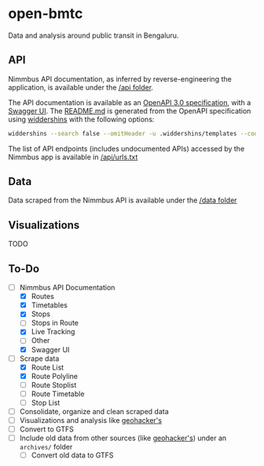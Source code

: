 # open-bmtc

Data and analysis around public transit in Bengaluru.

## API

Nimmbus API documentation, as inferred by reverse-engineering the application, is available under the [/api folder](/api).

The API documentation is available as an [OpenAPI 3.0 specification](/api/nimmbus.yaml), with a [Swagger UI](https://nimmbus.netlify.app). The [README.md](/api/README.md) is generated from the OpenAPI specification using [widdershins](https://github.com/Mermade/widdershins) with the following options:

```sh
widdershins --search false --omitHeader -u .widdershins/templates --code --summary nimmbus.yaml -o README.md
```

The list of API endpoints (includes undocumented APIs) accessed by the Nimmbus app is available in [/api/urls.txt](/api/urls.txt)

## Data

Data scraped from the Nimmbus API is available under the [/data folder](/data)

## Visualizations

TODO

## To-Do

- [ ] Nimmbus API Documentation
  - [X] Routes
  - [X] Timetables
  - [X] Stops
  - [ ] Stops in Route
  - [X] Live Tracking
  - [ ] Other
  - [X] Swagger UI
- [ ] Scrape data
  - [X] Route List
  - [X] Route Polyline
  - [ ] Route Stoplist
  - [ ] Route Timetable
  - [ ] Stop List
- [ ] Consolidate, organize and clean scraped data
- [ ] Visualizations and analysis like [geohacker's](https://github.com/geohacker/bmtc)
- [ ] Convert to GTFS
- [ ] Include old data from other sources (like [geohacker's](https://github.com/geohacker/bmtc)) under an `archives/` folder
  - [ ] Convert old data to GTFS
